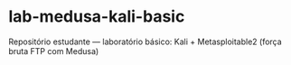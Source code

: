 # lab-medusa-kali-basic
Repositório estudante — laboratório básico: Kali + Metasploitable2 (força bruta FTP com Medusa)
